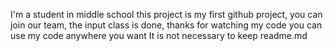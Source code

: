 I'm a student in middle school
this project is my first github project,
you can join our team,
the input class is done,
thanks for watching my code
you can use my code anywhere you want
It is not necessary to keep readme.md
